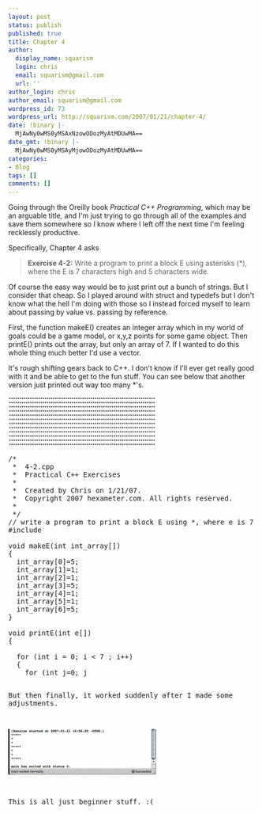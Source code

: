 ```yaml
---
layout: post
status: publish
published: true
title: Chapter 4
author:
  display_name: squarism
  login: chris
  email: squarism@gmail.com
  url: ''
author_login: chris
author_email: squarism@gmail.com
wordpress_id: 73
wordpress_url: http://squarism.com/2007/01/21/chapter-4/
date: !binary |-
  MjAwNy0wMS0yMSAxNzowODozMyAtMDUwMA==
date_gmt: !binary |-
  MjAwNy0wMS0yMSAyMjowODozMyAtMDUwMA==
categories:
- Blog
tags: []
comments: []
---
```

Going through the Oreilly book _Practical C++ Programming_, which may be an arguable title, and I'm just trying to go through all of the examples and save them somewhere so I know where I left off the next time I'm feeling recklessly productive.

Specifically, Chapter 4 asks

> **Exercise 4-2:** Write a program to print a block E using asterisks (*), where the E is 7 characters high and 5 characters wide.

Of course the easy way would be to just print out a bunch of strings.  But I consider that cheap.  So I played around with struct and typedefs but I don't know what the hell I'm doing with those so I instead forced myself to learn about passing by value vs. passing by reference.

First, the function makeE() creates an integer array which in my world of goals could be a game model, or x,y,z points for some game object.  Then printE() prints out the array, but only an array of 7.  If I wanted to do this whole thing much better I'd use a vector.

It's rough shifting gears back to C++.  I don't know if I'll ever get really good with it and be able to get to the fun stuff.  You can see below that another version just printed out way too many *'s.

![e messedup](/uploads/2007/01/e_messedup-300x102.png "e messedup")

<pre>
/*
 *  4-2.cpp
 *  Practical C++ Exercises
 *
 *  Created by Chris on 1/21/07.
 *  Copyright 2007 hexameter.com. All rights reserved.
 *
 */
// write a program to print a block E using *, where e is 7 high and 5 wide.
#include <iostream>

void makeE(int int_array[])
{
  int_array[0]=5;
  int_array[1]=1;
  int_array[2]=1;
  int_array[3]=5;
  int_array[4]=1;
  int_array[5]=1;
  int_array[6]=5;
}

void printE(int e[])
{

  for (int i = 0; i < 7 ; i++)
  {
    for (int j=0; j<e[i]; j++)
    {
      std::cout << "*";
    }
    std::cout << "\n";
  }
}

int main()
{
  int e_array[7];

  makeE(e_array);
  printE(e_array);
  return(0);
}
</pre>

But then finally, it worked suddenly after I made some adjustments.

![e success](/uploads/2007/01/e_success-300x92.png "e success")

This is all just beginner stuff.  :(
